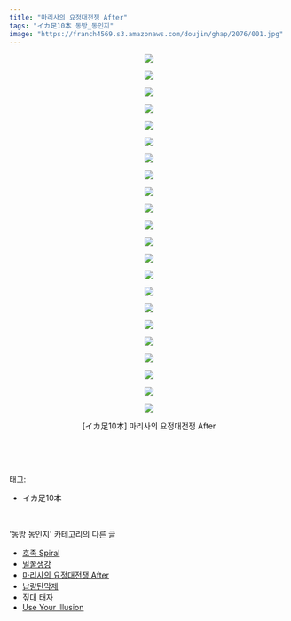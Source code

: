 ```yaml
---
title: "마리사의 요정대전쟁 After"
tags: "イカ足10本 동방_동인지"
image: "https://franch4569.s3.amazonaws.com/doujin/ghap/2076/001.jpg"
---
```

<div class="article">
<p style="text-align: center; clear: none; float: none;"><img src="{{ site.imgserver2 }}/ghap/2076/001.jpg"/></p>
<p style="text-align: center; clear: none; float: none;"><img src="{{ site.imgserver2 }}/ghap/2076/002.jpg"/></p>
<p style="text-align: center; clear: none; float: none;"><img src="{{ site.imgserver2 }}/ghap/2076/003.jpg"/></p>
<p style="text-align: center; clear: none; float: none;"><img src="{{ site.imgserver2 }}/ghap/2076/004.jpg"/></p>
<p style="text-align: center; clear: none; float: none;"><img src="{{ site.imgserver2 }}/ghap/2076/005.jpg"/></p>
<p style="text-align: center; clear: none; float: none;"><img src="{{ site.imgserver2 }}/ghap/2076/006.jpg"/></p>
<p style="text-align: center; clear: none; float: none;"><img src="{{ site.imgserver2 }}/ghap/2076/007.jpg"/></p>
<p style="text-align: center; clear: none; float: none;"><img src="{{ site.imgserver2 }}/ghap/2076/008.jpg"/></p>
<p style="text-align: center; clear: none; float: none;"><img src="{{ site.imgserver2 }}/ghap/2076/009.jpg"/></p>
<p style="text-align: center; clear: none; float: none;"><img src="{{ site.imgserver2 }}/ghap/2076/010.jpg"/></p>
<p style="text-align: center; clear: none; float: none;"><img src="{{ site.imgserver2 }}/ghap/2076/011.jpg"/></p>
<p style="text-align: center; clear: none; float: none;"><img src="{{ site.imgserver2 }}/ghap/2076/012.jpg"/></p>
<p style="text-align: center; clear: none; float: none;"><img src="{{ site.imgserver2 }}/ghap/2076/013.jpg"/></p>
<p style="text-align: center; clear: none; float: none;"><img src="{{ site.imgserver2 }}/ghap/2076/014.jpg"/></p>
<p style="text-align: center; clear: none; float: none;"><img src="{{ site.imgserver2 }}/ghap/2076/015.jpg"/></p>
<p style="text-align: center; clear: none; float: none;"><img src="{{ site.imgserver2 }}/ghap/2076/016.jpg"/></p>
<p style="text-align: center; clear: none; float: none;"><img src="{{ site.imgserver2 }}/ghap/2076/017.jpg"/></p>
<p style="text-align: center; clear: none; float: none;"><img src="{{ site.imgserver2 }}/ghap/2076/018.jpg"/></p>
<p style="text-align: center; clear: none; float: none;"><img src="{{ site.imgserver2 }}/ghap/2076/019.jpg"/></p>
<p style="text-align: center; clear: none; float: none;"><img src="{{ site.imgserver2 }}/ghap/2076/020.jpg"/></p>
<p style="text-align: center; clear: none; float: none;"><img src="{{ site.imgserver2 }}/ghap/2076/021.jpg"/></p>
<p style="text-align: center; clear: none; float: none;"><img src="{{ site.imgserver2 }}/ghap/2076/022.jpg"/></p>
<p style="text-align: center; clear: none; float: none;">[イカ足10本] 마리사의 요정대전쟁 After</p>
<p><br/></p>
</div><br/>
<div class="tagTrail">
<p>태그: </p>
<ul>
<li>イカ足10本</li>
</ul>
</div><br/>
<div class="another">
<p>'동방 동인지' 카테고리의 다른 글</p>
<ul>
<li><a href="/ghap_2078">호족 Spiral</a></li>
<li><a href="/ghap_2077">벌꿀생강</a></li>
<li><a href="/ghap_2076">마리사의 요정대전쟁 After</a></li>
<li><a href="/ghap_2074">납량탄막제</a></li>
<li><a href="/ghap_2073">짚대 태자</a></li>
<li><a href="/ghap_2072">Use Your Illusion</a></li>
</ul>
</div><br/>
<div class="cb_module cb_fluid">
<div class="cb_wrt cb_profile">
</div><!-- commentList close -->
</div><br/>
